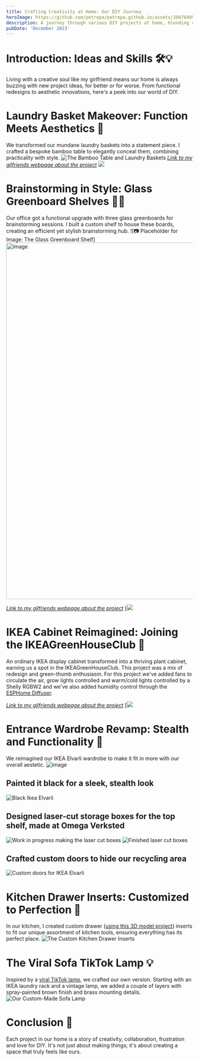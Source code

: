 ```yaml
---
title: Crafting Creativity at Home: Our DIY Journey
heroImage: https://github.com/petrepa/petrepa.github.io/assets/30476405/0dbc2f1c-31ae-44e4-8e6a-7217fbd03131
description: A journey through various DIY projects at home, blending creativity with functionality, from modified laundry baskets to a custom-made sofa lamp.
pubDate: 'December 2023'
---
```


# Introduction: Ideas and Skills 🛠️💡
Living with a creative soul like my girlfriend means our home is always buzzing with new project ideas, for better or for worse. From functional redesigns to aesthetic innovations, here's a peek into our world of DIY.

# Laundry Basket Makeover: Function Meets Aesthetics 🧺
We transformed our mundane laundry baskets into a statement piece. I crafted a bespoke bamboo table to elegantly conceal them, combining practicality with style.
![The Bamboo Table and Laundry Baskets](https://github.com/petrepa/petrepa.github.io/assets/30476405/c117e169-a7e8-47c3-a169-d4297b357734)
*[Link to my gilfriends webpage about the project](https://amandalohne.com/Skittentoy.html)*
[![](https://github.com/petrepa/petrepa.github.io/assets/30476405/93768473-d1e7-467f-8fd1-d71ca0ab2285)](https://amandalohne.com/Skittentoy.html)


# Brainstorming in Style: Glass Greenboard Shelves 🌿📝
Our office got a functional upgrade with three glass greenboards for brainstorming sessions. I built a custom shelf to house these boards, creating an efficient yet stylish brainstorming hub.
![📷 Placeholder for Image: The Glass Greenboard Shelf]
<img width="959" alt="image" src="https://github.com/petrepa/petrepa.github.io/assets/30476405/1e4fdba6-09fe-46c9-bd10-643648a0322b">

*[Link to my gilfriends webpage about the project](https://amandalohne.com/Greenboards.html)*
[![](https://github.com/petrepa/petrepa.github.io/assets/30476405/82dd2188-ede5-4d0c-ac9c-66b651e85811)

# IKEA Cabinet Reimagined: Joining the IKEAGreenHouseClub 🌱
An ordinary IKEA display cabinet transformed into a thriving plant cabinet, earning us a spot in the IKEAGreenHouseClub. This project was a mix of redesign and green-thumb enthusiasm.
For this project we've added fans to circulate the air, grow lights controlled and warm/cold lights controlled by a Shelly RGBW2 and we've also added humidity control through the [ESPHome Diffuser](https://github.com/petrepa/ESPHome-Diffuser).

*[Link to my gilfriends webpage about the project](https://amandalohne.com/Drivhus.html)*
[![]([https://github.com/petrepa/petrepa.github.io/assets/30476405/82dd2188-ede5-4d0c-ac9c-66b651e85811](https://github.com/petrepa/petrepa.github.io/assets/30476405/58245dde-aef6-4074-89a3-944a827e17d9))

# Entrance Wardrobe Revamp: Stealth and Functionality 🚪
We reimagined our IKEA Elvarli wardrobe to make it fit in more with our overall aestetic.
![image](https://github.com/petrepa/petrepa.github.io/assets/30476405/e7760e46-4845-4ac4-8497-47458b5b80c3)

## Painted it black for a sleek, stealth look
![Black Ikea Elvarli](https://github.com/petrepa/petrepa.github.io/assets/30476405/fe9fc5a4-6e1a-4521-b113-957e92587287)

## Designed laser-cut storage boxes for the top shelf, made at Omega Verksted
![Work in progress making the laser cut boxes](https://github.com/petrepa/petrepa.github.io/assets/30476405/1cb9169a-0555-46bd-9daa-15e4621436f9)
![Finished laser cut boxes](https://github.com/petrepa/petrepa.github.io/assets/30476405/9f323bf5-ea8d-4bf9-ae19-e985b8fb651a)

## Crafted custom doors to hide our recycling area
![Custom doors for IKEA Elvarli](https://github.com/petrepa/petrepa.github.io/assets/30476405/af0ae6b6-5b16-4dc2-81f9-9c6eb67542c4)


# Kitchen Drawer Inserts: Customized to Perfection 🍴
In our kitchen, I created custom drawer ([using this 3D model project](https://www.thingiverse.com/thing:3827538)) inserts to fit our unique assortment of kitchen tools, ensuring everything has its perfect place.
![The Custom Kitchen Drawer Inserts](https://github.com/petrepa/petrepa.github.io/assets/30476405/0707f9ac-5ea0-4cd3-9247-d098db502d70)


# The Viral Sofa TikTok Lamp 💡
Inspired by a [viral TikTok lamp](https://www.tiktok.com/@freakyfundays/video/7164439405531352326), we crafted our own version. Starting with an IKEA laundry rack and a vintage lamp, we added a couple of layers with spray-painted brown finish and brass mounting details.
![Our Custom-Made Sofa Lamp](https://github.com/petrepa/petrepa.github.io/assets/30476405/2ddcf78d-8689-49f6-a172-7be6d5d2bc5b)


# Conclusion 🏡
Each project in our home is a story of creativity, collaboration, frustration and love for DIY. It's not just about making things; it's about creating a space that truly feels like ours.
